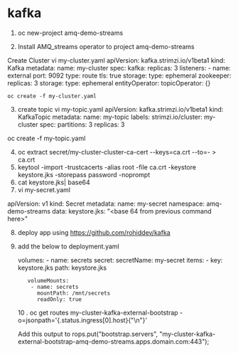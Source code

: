 # kafka
1. oc new-project amq-demo-streams

2. Install AMQ_streams operator to project amq-demo-streams

Create Cluster
vi my-cluster.yaml
apiVersion: kafka.strimzi.io/v1beta1
kind: Kafka
metadata:
  name: my-cluster
spec:
  kafka:
    replicas: 3
    listeners:
      - name: external
        port: 9092
        type: route
        tls: true
    storage:
      type: ephemeral
  zookeeper:
    replicas: 3
    storage:
      type: ephemeral
  entityOperator:
    topicOperator: {}
    
    oc create -f my-cluster.yaml
    
 3. create topic
 vi my-topic.yaml
 apiVersion: kafka.strimzi.io/v1beta1
kind: KafkaTopic
metadata:
  name: my-topic
  labels:
    strimzi.io/cluster: my-cluster
spec:
  partitions: 3
  replicas: 3
  
  oc create -f my-topic.yaml
  
  4. oc extract secret/my-cluster-cluster-ca-cert --keys=ca.crt --to=- > ca.crt
  5. keytool -import -trustcacerts -alias root -file ca.crt -keystore keystore.jks -storepass password -noprompt
  6. cat keystore.jks| base64
  7. vi my-secret.yaml 
  
  apiVersion: v1
kind: Secret
metadata:
  name: my-secret
  namespace: amq-demo-streams
data:
  keystore.jks: "<base 64 from previous command here>"
  
  8. deploy app using https://github.com/rohiddev/kafka
  9. add the below to deployment.yaml 
  
        volumes:
         - name: secrets
           secret:
             secretName: my-secret
             items:
               - key: keystore.jks
                 path: keystore.jks
                 
            volumeMounts:
             - name: secrets
               mountPath: /mnt/secrets
               readOnly: true
               
     10 . oc get routes my-cluster-kafka-external-bootstrap -o=jsonpath='{.status.ingress[0].host}{"\n"}'
     
     Add this output to 
     rops.put("bootstrap.servers", "my-cluster-kafka-external-bootstrap-amq-demo-streams.apps.domain.com:443");
  
  
    
    
